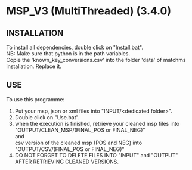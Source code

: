 # MSP_V3 (MultiThreaded) (3.4.0)



## INSTALLATION

To install all dependencies, double click on "Install.bat".<br>
NB: Make sure that python is in the path variables.<br>
Copie the 'known_key_conversions.csv' into the folder 'data' of matchms installation. Replace it.

## USE

To use this programme:

1) Put your msp, json or xml files into "INPUT/\<dedicated folder\>".
2) Double click on "Use.bat".
3) when the execution is finished, retrieve your cleaned msp files into <br>"OUTPUT/CLEAN_MSP/(FINAL_POS or FINAL_NEG)"<br>and<br>csv version of the cleaned msp (POS and NEG) into<br>"OUTPUT/CSV/(FINAL_POS or FINAL_NEG)"
4) DO NOT FORGET TO DELETE FILES INTO "INPUT" and "OUTPUT" AFTER RETRIEVING CLEANED VERSIONS.